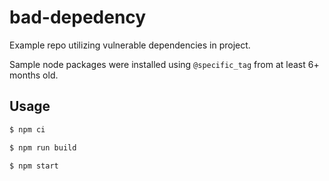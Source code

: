 # bad-depedency

Example repo utilizing vulnerable dependencies in project.

Sample node packages were installed using `@specific_tag` from at least 6+ months old.

## Usage

```bash
$ npm ci

$ npm run build

$ npm start
```
